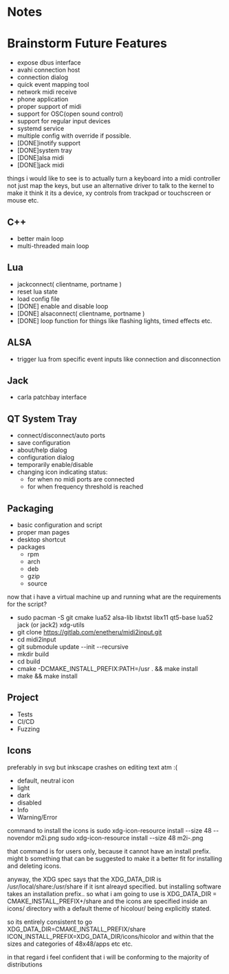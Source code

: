 Notes
=====

Brainstorm Future Features
================
* expose dbus interface
* avahi connection host
* connection dialog
* quick event mapping tool
* network midi receive
* phone application
* proper support of midi
* support for OSC(open sound control)
* support for regular input devices
* systemd service
* multiple config with override if possible.
* [DONE]inotify support
* [DONE]system tray
* [DONE]alsa midi
* [DONE]jack midi

things i would like to see is to actually turn a keyboard into a midi
controller not just map the keys, but use an alternative driver to talk to the
kernel to make it think it its a device, xy controls from trackpad or
touchscreen or mouse etc.

C++
----
* better main loop
* multi-threaded main loop

Lua
----
* jackconnect( clientname, portname )
* reset lua state
* load config file
* [DONE] enable and disable loop
* [DONE] alsaconnect( clientname, portname )
* [DONE] loop function for things like flashing lights, timed effects etc.

ALSA
----
* trigger lua from specific event inputs like connection and disconnection

Jack
----
* carla patchbay interface

QT System Tray
-----------
* connect/disconnect/auto ports
* save configuration
* about/help dialog
* configuration dialog
* temporarily enable/disable
* changing icon indicating status:
    * for when no midi ports are connected
    * for when frequency threshold is reached

Packaging
---------
* basic configuration and script
* proper man pages
* desktop shortcut
* packages
    * rpm
    * arch
    * deb
    * gzip
    * source

now that i have a virtual machine up and running what are the requirements for
the script?

* sudo pacman -S git cmake lua52 alsa-lib libxtst libx11 qt5-base lua52 jack
  (or jack2) xdg-utils
* git clone https://gitlab.com/enetheru/midi2input.git
* cd midi2input
* git submodule update --init --recursive
* mkdir build
* cd build
* cmake -DCMAKE_INSTALL_PREFIX:PATH=/usr . && make install
* make && make install

Project
-------
* Tests
* CI/CD
* Fuzzing

Icons
-----
preferably in svg but inkscape crashes on editing text atm :(
* default, neutral icon
* light
* dark
* disabled
* Info
* Warning/Error

command to install the icons is
sudo xdg-icon-resource install --size 48 --novendor m2i.png
sudo xdg-icon-resource install --size 48 m2i-<whatever>.png

that command is for users only, because it cannot have an install prefix. might b something that can be suggested to make it a better fit for installing and deleting icons.

anyway, the XDG spec says that the XDG_DATA_DIR is /usr/local/share:/usr/share if it isnt alreayd specified. but  installing software takes an installation prefix.. so what i am going to use is
XDG_DATA_DIR = CMAKE_INSTALL_PREFIX+/share
and the icons are specified inside an icons/ directory with a default theme of hicolour/ being explicitly stated.

so its entirely consistent to go
XDG_DATA_DIR=CMAKE_INSTALL_PREFIX/share
ICON_INSTALL_PREFIX=XDG_DATA_DIR/icons/hicolor
and within that the sizes and categories of 48x48/apps etc etc.

in that regard i feel confident that i will be conforming to the majority of distributions
